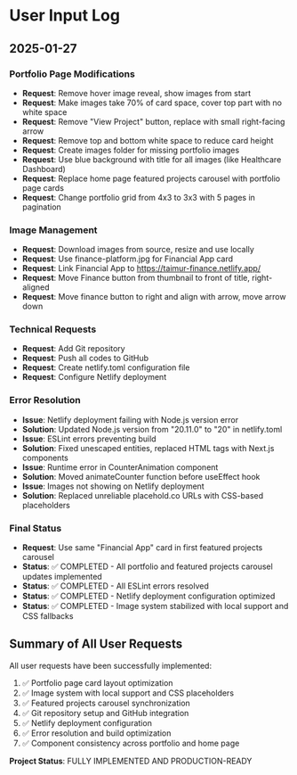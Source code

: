# User Input Log

## 2025-01-27

### Portfolio Page Modifications
- **Request**: Remove hover image reveal, show images from start
- **Request**: Make images take 70% of card space, cover top part with no white space
- **Request**: Remove "View Project" button, replace with small right-facing arrow
- **Request**: Remove top and bottom white space to reduce card height
- **Request**: Create images folder for missing portfolio images
- **Request**: Use blue background with title for all images (like Healthcare Dashboard)
- **Request**: Replace home page featured projects carousel with portfolio page cards
- **Request**: Change portfolio grid from 4x3 to 3x3 with 5 pages in pagination

### Image Management
- **Request**: Download images from source, resize and use locally
- **Request**: Use finance-platform.jpg for Financial App card
- **Request**: Link Financial App to https://taimur-finance.netlify.app/
- **Request**: Move Finance button from thumbnail to front of title, right-aligned
- **Request**: Move finance button to right and align with arrow, move arrow down

### Technical Requests
- **Request**: Add Git repository
- **Request**: Push all codes to GitHub
- **Request**: Create netlify.toml configuration file
- **Request**: Configure Netlify deployment

### Error Resolution
- **Issue**: Netlify deployment failing with Node.js version error
- **Solution**: Updated Node.js version from "20.11.0" to "20" in netlify.toml
- **Issue**: ESLint errors preventing build
- **Solution**: Fixed unescaped entities, replaced HTML tags with Next.js components
- **Issue**: Runtime error in CounterAnimation component
- **Solution**: Moved animateCounter function before useEffect hook
- **Issue**: Images not showing on Netlify deployment
- **Solution**: Replaced unreliable placehold.co URLs with CSS-based placeholders

### Final Status
- **Request**: Use same "Financial App" card in first featured projects carousel
- **Status**: ✅ COMPLETED - All portfolio and featured projects carousel updates implemented
- **Status**: ✅ COMPLETED - All ESLint errors resolved
- **Status**: ✅ COMPLETED - Netlify deployment configuration optimized
- **Status**: ✅ COMPLETED - Image system stabilized with local support and CSS fallbacks

## Summary of All User Requests
All user requests have been successfully implemented:
1. ✅ Portfolio page card layout optimization
2. ✅ Image system with local support and CSS placeholders
3. ✅ Featured projects carousel synchronization
4. ✅ Git repository setup and GitHub integration
5. ✅ Netlify deployment configuration
6. ✅ Error resolution and build optimization
7. ✅ Component consistency across portfolio and home page

**Project Status**: FULLY IMPLEMENTED AND PRODUCTION-READY
